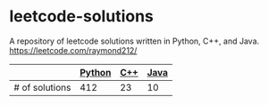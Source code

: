 # leetcode-solutions

A repository of leetcode solutions written in Python, C++, and Java. https://leetcode.com/raymond212/

| | [Python](https://github.com/raymond212/leetcode-solutions/tree/main/python) | [C++](https://github.com/raymond212/leetcode-solutions/tree/main/cpp) | [Java](https://github.com/raymond212/leetcode-solutions/tree/main/java) |
| --- | --- | --- | --- |
| # of solutions | 412 | 23 | 10 |